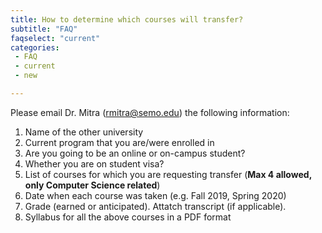 ```yaml
---
title: How to determine which courses will transfer?
subtitle: "FAQ"
faqselect: "current"
categories:
 - FAQ
 - current
 - new

---
```

Please email Dr. Mitra (rmitra@semo.edu) the following information: 
1. Name of the other university 
2. Current program that you are/were enrolled in 
3. Are you going to be an online or on-campus student? 
4. Whether you are on student visa? 
5. List of courses for which you are requesting transfer (**Max 4 allowed, only Computer Science related**) 
6. Date when each course was taken (e.g. Fall 2019, Spring 2020)
7. Grade (earned or anticipated). Attatch transcript (if applicable). 
8. Syllabus for all the above courses in a PDF format
